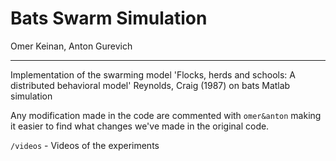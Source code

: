 # Bats Swarm Simulation 
Omer Keinan, Anton Gurevich
____________________________________________________________________

Implementation of the swarming model 'Flocks, herds and schools: A distributed behavioral model' Reynolds, Craig (1987) on bats Matlab simulation

Any modification made in the code are commented with  `omer&anton` making it easier to find what changes we've made in the original code.

`/videos` - Videos of the experiments
